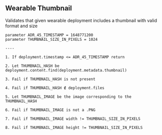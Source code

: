 ## Wearable Thumbnail

Validates that given wearable deployment includes a thumbnail with valid format and size

```
parameter ADR_45_TIMESTAMP = 1648771200
parameter THUMBNAIL_SIZE_IN_PIXELS = 1024

----

1. If deployment.timestamp <= ADR_45_TIMESTAMP return

2. Let THUMBNAIL_HASH be deployment.content.find(deployment.metadata.thumbnail)

3. Fail if THUMBNAIL_HASH is not present

4. Fail if THUMBNAIL_HASH ∉ deployment.files

5. Let THUMBNAIL_IMAGE be the image corresponding to the THUMBNAIL_HASH

6. Fail if THUMBNAIL_IMAGE is not a .PNG

7. Fail if THUMBNAIL_IMAGE width != THUMBNAIL_SIZE_IN_PIXELS

8. Fail if THUMBNAIL_IMAGE height != THUMBNAIL_SIZE_IN_PIXELS
```
